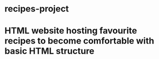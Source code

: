 # recipes-project
# HTML website hosting favourite recipes to become comfortable with basic HTML structure
